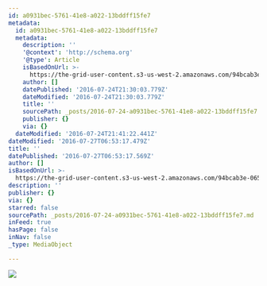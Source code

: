 ```yaml
---
id: a0931bec-5761-41e8-a022-13bddff15fe7
metadata:
  id: a0931bec-5761-41e8-a022-13bddff15fe7
  metadata:
    description: ''
    '@context': 'http://schema.org'
    '@type': Article
    isBasedOnUrl: >-
      https://the-grid-user-content.s3-us-west-2.amazonaws.com/94bcab3e-065c-4327-a3b5-9e93ddfcbf64.jpg
    author: []
    datePublished: '2016-07-24T21:30:03.779Z'
    dateModified: '2016-07-24T21:30:03.779Z'
    title: ''
    sourcePath: _posts/2016-07-24-a0931bec-5761-41e8-a022-13bddff15fe7.md
    publisher: {}
    via: {}
  dateModified: '2016-07-24T21:41:22.441Z'
dateModified: '2016-07-27T06:53:17.479Z'
title: ''
datePublished: '2016-07-27T06:53:17.569Z'
author: []
isBasedOnUrl: >-
  https://the-grid-user-content.s3-us-west-2.amazonaws.com/94bcab3e-065c-4327-a3b5-9e93ddfcbf64.jpg
description: ''
publisher: {}
via: {}
starred: false
sourcePath: _posts/2016-07-24-a0931bec-5761-41e8-a022-13bddff15fe7.md
inFeed: true
hasPage: false
inNav: false
_type: MediaObject

---
```

![](https://the-grid-user-content.s3-us-west-2.amazonaws.com/94bcab3e-065c-4327-a3b5-9e93ddfcbf64.jpg)